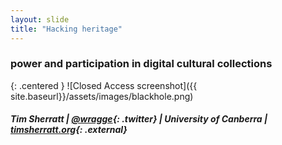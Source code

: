 ```yaml
---
layout: slide
title: "Hacking heritage"
---
```


### power and participation in digital cultural collections

{: .centered }
![Closed Access screenshot]({{ site.baseurl}}/assets/images/blackhole.png)

##### Tim Sherratt \| [@wragge](http://twitter.com/wragge){: .twitter} \| University of Canberra  \| [timsherratt.org](http://timsherratt.org/){: .external}
